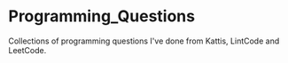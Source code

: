 # Programming_Questions

Collections of programming questions I've done from Kattis, LintCode and LeetCode.
